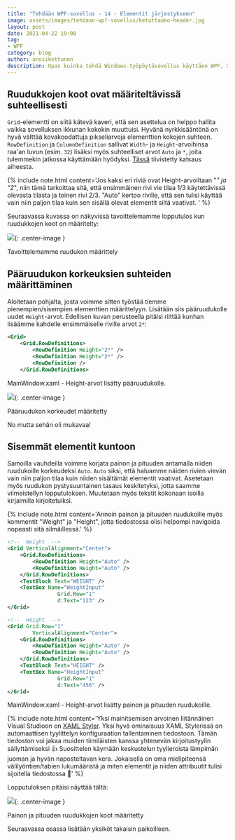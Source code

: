 ```yaml
---
title: "Tehdään WPF-sovellus - 14 - Elementit järjestykseen"
image: assets/images/tehdaan-wpf-sovellus/ketuttaako-header.jpg
layout: post
date: 2021-04-22 19:00
tag:
- WPF
category: blog
author: anssikettunen
description: Opas kuinka tehdä Windows-työpöytäsovellus käyttäen WPF, XAML ja C#. Tässä osassa parannetaan elementtien asettelua.
---
```


## Ruudukkojen koot ovat määriteltävissä suhteellisesti

`Grid`-elementti on siitä kätevä kaveri, että sen asettelua on helppo hallita vaikka sovelluksen ikkunan kokokin muuttuisi. Hyvänä nyrkkisääntönä on hyvä välttää kovakoodattuja pikseliarvoja elementtien kokojen suhteen. `RowDefinition` ja `ColumnDefinition` sallivat `Width`- ja `Height`-arvoihinsa raa'an luvun (esim. `32`) lisäksi myös suhteelliset arvot `Auto` ja `*`, joita tulemmekin jatkossa käyttämään hyödyksi. [Tässä](https://www.wpf-tutorial.com/panels/grid-rows-and-columns/) tiivistetty katsaus aiheesta.

{% include note.html content='Jos kaksi eri riviä ovat Height-arvoiltaan "*" ja "2*", niin tämä tarkoittaa sitä, että ensimmäinen rivi vie tilaa 1/3 käytettävissä olevasta tilasta ja toinen rivi 2/3. "Auto" kertoo riville, että sen tulisi käyttää vain niin paljon tilaa kuin sen sisällä olevat elementit siltä vaativat. ' %}

Seuraavassa kuvassa on näkyvissä tavoittelemamme lopputulos kun ruudukkojen koot on määritelty:

![][1]{: .center-image }
<figcaption class="caption">Tavoittelemamme ruudukon määrittely</figcaption>

## Pääruudukon korkeuksien suhteiden määrittäminen

Aloitetaan pohjalta, josta voimme sitten työstää tiemme pienempien/sisempien elementtien määrittelyyn. Lisätään siis pääruudukolle uudet `Height`-arvot. Edellisen kuvan perusteella pitäisi riittää kunhan lisäämme kahdelle ensimmäiselle riville arvot `2*`:

```xml
<Grid>
    <Grid.RowDefinitions>
        <RowDefinition Height="2*" />
        <RowDefinition Height="2*" />
        <RowDefinition />
    </Grid.RowDefinitions>
```
<figcaption>MainWindow.xaml - Height-arvot lisätty pääruudukolle.</figcaption>

![][2]{: .center-image }
<figcaption class="caption">Pääruudukon korkeudet määritetty</figcaption>

No mutta sehän oli mukavaa!

## Sisemmät elementit kuntoon

Samoilla vauhdeilla voimme korjata painon ja pituuden antamalla niiden ruudukoille korkeudeksi `Auto`.
`Auto` siksi, että haluamme näiden rivien vievän vain niin paljon tilaa kuin niiden sisältämät elementit vaativat. Asetetaan myös ruudukon pystysuuntainen tasaus keskitetyksi, jotta saamme viimeistellyn lopputuloksen. Muutetaan myös tekstit kokonaan isoilla kirjaimilla kirjoitetuiksi.

{% include note.html content='Annoin painon ja pituuden ruudukoille myös kommentit "Weight" ja "Height", jotta tiedostossa olisi helpompi navigoida nopeasti sitä silmäillessä.' %}

```xml
<!--  Weight  -->
<Grid VerticalAlignment="Center">
    <Grid.RowDefinitions>
        <RowDefinition Height="Auto" />
        <RowDefinition Height="Auto" />
    </Grid.RowDefinitions>
    <TextBlock Text="WEIGHT" />
    <TextBox Name="WeightInput"
                Grid.Row="1"
                d:Text="123" />
</Grid>

<!--  Height  -->
<Grid Grid.Row="1"
        VerticalAlignment="Center">
    <Grid.RowDefinitions>
        <RowDefinition Height="Auto" />
        <RowDefinition Height="Auto" />
    </Grid.RowDefinitions>
    <TextBlock Text="HEIGHT" />
    <TextBox Name="HeightInput"
                Grid.Row="1"
                d:Text="456" />
</Grid>
```
<figcaption>MainWindow.xaml - Height-arvot lisätty painon ja pituuden ruudukoille.</figcaption>

{% include note.html content='Yksi mainitsemisen arvoinen liitännäinen Visual Studioon on [XAML Styler](https://marketplace.visualstudio.com/items?itemName=TeamXavalon.XAMLStyler). Yksi hyvä ominaisuus XAML Stylerissä on automaattisen tyylittelyn konfiguraation tallentaminen tiedostoon. Tämän tiedoston voi jakaa muiden tiimiläisten kanssa yhtenevän kirjoitustyylin säilyttämiseksi 👍 Suosittelen käymään keskustelun tyylieroista lämpimän juoman ja hyvän naposteltavan kera. Jokaisella on oma mielipiteensä välilyöntien/tabien lukumääristä ja miten elementit ja niiden attribuutit tulisi sijoitella tiedostossa 🙈' %}

Lopputuloksen pitäisi näyttää tältä:

![][3]{: .center-image }
<figcaption class="caption">Painon ja pituuden ruudukkojen koot määritetty</figcaption>

Seuraavassa osassa lisätään yksiköt takaisin paikoilleen.

[1]: /assets/images/tehdaan-wpf-sovellus/14-01.jpg
[2]: /assets/images/tehdaan-wpf-sovellus/14-02.jpg
[3]: /assets/images/tehdaan-wpf-sovellus/14-03.jpg